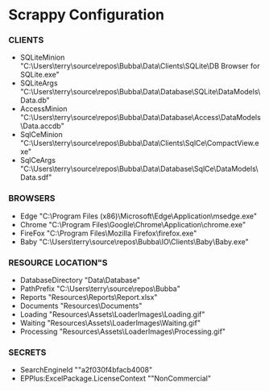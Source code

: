 # Scrappy Configuration

### CLIENTS  
- SQLiteMinion  "C:\Users\terry\source\repos\Bubba\Data\Clients\SQLite\DB Browser for SQLite.exe"
- SQLiteArgs  "C:\Users\terry\source\repos\Bubba\Data\Database\SQLite\DataModels\Data.db"
- AccessMinion  "C:\Users\terry\source\repos\Bubba\Data\Database\Access\DataModels\Data.accdb"
- SqlCeMinion  "C:\Users\terry\source\repos\Bubba\Data\Clients\SqlCe\CompactView.exe"
- SqlCeArgs  "C:\Users\terry\source\repos\Bubba\Data\Database\SqlCe\DataModels\Data.sdf"

### BROWSERS  
- Edge  "C:\Program Files (x86)\Microsoft\Edge\Application\msedge.exe"
- Chrome  "C:\Program Files\Google\Chrome\Application\chrome.exe"
- FireFox  "C:\Program Files\Mozilla Firefox\firefox.exe"
- Baby  "C:\Users\terry\source\repos\Bubba\IO\Clients\Baby\Baby.exe"

### RESOURCE LOCATION"S 
- DatabaseDirectory  "Data\Database\"
- PathPrefix  "C:\Users\terry\source\repos\Bubba\"
- Reports  "Resources\Reports\Report.xlsx"
- Documents  "Resources\Documents\"
- Loading  "Resources\Assets\LoaderImages\Loading.gif"
- Waiting  "Resources\Assets\LoaderImages\Waiting.gif"
- Processing  "Resources\Assets\LoaderImages\Processing.gif"

### SECRETS    
- SearchEngineId  ""a2f030f4bfacb4008"
- EPPlus:ExcelPackage.LicenseContext  ""NonCommercial"


```